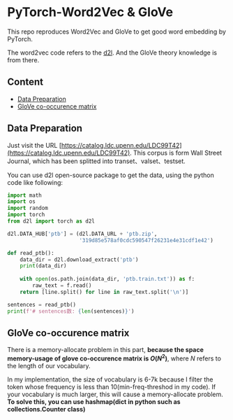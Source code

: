 # PyTorch-Word2Vec & GloVe

This repo reproduces Word2Vec and GloVe to get good word embedding by PyTorch.

The word2vec code refers to the [d2l](https://zh-v2.d2l.ai/). And the GloVe theory knowledge is from there.



## Content

- [Data Preparation](#Data-Preparation)
- [GloVe co-occurence matrix](#GloVe-co-occurence-matrix)

## Data Preparation

Just visit the URL [https://catalog.ldc.upenn.edu/LDC99T42](https://catalog.ldc.upenn.edu/LDC99T42). This corpus is form Wall Street Journal, which has been splitted into transet、valset、testset.



You can use d2l open-source package to get the data, using the python code like following:

```python
import math
import os
import random
import torch
from d2l import torch as d2l

d2l.DATA_HUB['ptb'] = (d2l.DATA_URL + 'ptb.zip',
                       '319d85e578af0cdc590547f26231e4e31cdf1e42')

def read_ptb():
    data_dir = d2l.download_extract('ptb')
    print(data_dir)
    
    with open(os.path.join(data_dir, 'ptb.train.txt')) as f:
        raw_text = f.read()
    return [line.split() for line in raw_text.split('\n')]

sentences = read_ptb()
print(f'# sentences数: {len(sentences)}')
```

## GloVe co-occurence matrix

There is a memory-allocate problem in this part, **because the space memory-usage of glove co-occurence matrix is $O(N^2)$**, where $N$ refers to the length of our vocabulary. 

In my implementation, the size of vocabulary is 6-7k because I filter the token whose frequency is less than 10(min-freq-threshod in my code). If your vocabulary is much larger, this will cause a memory-allocate problem. **To solve this, you can use hashmap(dict in python such as  collections.Counter class)**